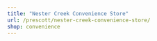 ```yaml
---
title: "Nester Creek Convenience Store"
url: /prescott/nester-creek-convenience-store/
shop: convenience
---
```

